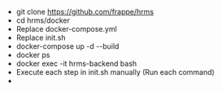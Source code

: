 * git clone https://github.com/frappe/hrms  
* cd hrms/docker  
* Replace docker-compose.yml
* Replace init.sh  
* docker-compose up -d --build  
* docker ps  
* docker exec -it hrms-backend bash  
* Execute each step in init.sh manually (Run each command)  
* 
